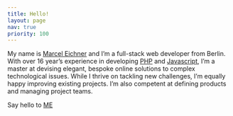 ```yaml
---
title: Hello!
layout: page
nav: true
priority: 100
---
```

My name is [Marcel Eichner](/about/) and I’m a full-stack web developer from Berlin. With over 16 year’s experience in developing [PHP](https://www.google.de/search?q=php) and [Javascript](https://www.google.de/search?q=javascript), I’m a master at devising elegant, bespoke online solutions to complex technological issues. While I thrive on tackling new challenges, I’m equally happy improving existing projects. I’m also competent at defining products and managing project teams.

Say hello to [ME](mailto:marcel.eichner@ephigenia.de)
